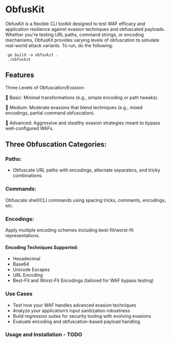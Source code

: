 # ObfusKit

ObfusKit is a flexible CLI toolkit designed to test WAF efficacy and application resilience against evasion techniques and obfuscated payloads. Whether you're testing URL paths, command strings, or encoding mechanisms, ObfusKit provides varying levels of obfuscation to simulate real-world attack variants.
To run, do the following:

```
 go build -o obfuskit .
 ./obfuskit
```


## Features
Three Levels of Obfuscation/Evasion:

🔹 Basic: Minimal transformations (e.g., simple encoding or path tweaks).

🔸 Medium: Moderate evasions that blend techniques (e.g., mixed encodings, partial command obfuscation).

🔺 Advanced: Aggressive and stealthy evasion strategies meant to bypass well-configured WAFs.

## Three Obfuscation Categories:

### Paths: 
- Obfuscate URL paths with encodings, alternate separators, and tricky combinations.

### Commands: 
Obfuscate shell/CLI commands using spacing tricks, comments, encodings, etc.

### Encodings: 
Apply multiple encoding schemes including best-fit/worst-fit representations.

#### Encoding Techniques Supported:
- Hexadecimal
- Base64
- Unicode Escapes
- URL Encoding
- Best-Fit and Worst-Fit Encodings (tailored for WAF bypass testing)

### Use Cases
- Test how your WAF handles advanced evasion techniques
- Analyze your application’s input sanitization robustness
- Build regression suites for security tooling with evolving evasions
- Evaluate encoding and obfuscation-based payload handling

### Usage and Installation - TODO 